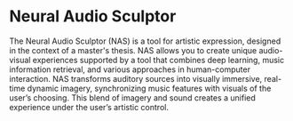 # Neural Audio Sculptor

The Neural Audio Sculptor (NAS) is a tool for artistic expression, designed in the context of a master's thesis. NAS allows you to create unique audio-visual experiences supported by a tool that combines deep learning, music information retrieval, and various approaches in human-computer interaction. NAS transforms auditory sources into visually immersive, real-time dynamic imagery, synchronizing music features with visuals of the user’s choosing. This blend of imagery and sound creates a unified experience under the user’s artistic control.